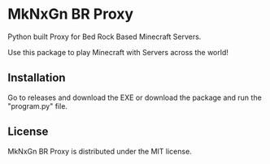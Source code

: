 MkNxGn BR Proxy
=======

Python built Proxy for Bed Rock Based Minecraft Servers.

Use this package to play Minecraft with Servers across the world!

Installation
------------

Go to releases and download the EXE or download the package and run the "program.py" file.

License
-------

MkNxGn BR Proxy is distributed under the MIT license.
